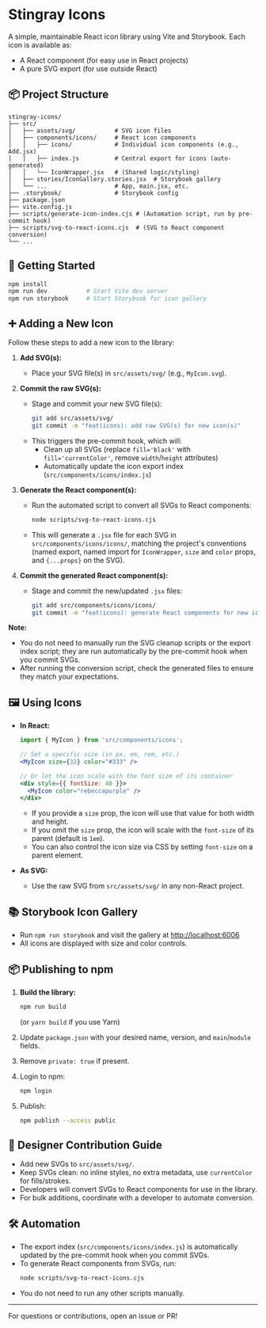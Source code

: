 # Stingray Icons

A simple, maintainable React icon library using Vite and Storybook. Each icon is available as:
- A React component (for easy use in React projects)
- A pure SVG export (for use outside React)

## 📦 Project Structure

```
stingray-icons/
├── src/
│   ├── assets/svg/           # SVG icon files
│   ├── components/icons/     # React icon components
│   │   ├── icons/            # Individual icon components (e.g., Add.jsx)
│   │   ├── index.js          # Central export for icons (auto-generated)
│   │   └── IconWrapper.jsx   # (Shared logic/styling)
│   ├── stories/IconGallery.stories.jsx  # Storybook gallery
│   └── ...                   # App, main.jsx, etc.
├── .storybook/               # Storybook config
├── package.json
├── vite.config.js
├── scripts/generate-icon-index.cjs # (Automation script, run by pre-commit hook)
├── scripts/svg-to-react-icons.cjs  # (SVG to React component conversion)
└── ...
```

## 🚀 Getting Started

```sh
npm install
npm run dev           # Start Vite dev server
npm run storybook     # Start Storybook for icon gallery
```

## ➕ Adding a New Icon

Follow these steps to add a new icon to the library:

1. **Add SVG(s):**
   - Place your SVG file(s) in `src/assets/svg/` (e.g., `MyIcon.svg`).

2. **Commit the raw SVG(s):**
   - Stage and commit your new SVG file(s):
     ```sh
     git add src/assets/svg/
     git commit -m "feat(icons): add raw SVG(s) for new icon(s)"
     ```
   - This triggers the pre-commit hook, which will:
     - Clean up all SVGs (replace `fill='black'` with `fill='currentColor'`, remove `width`/`height` attributes)
     - Automatically update the icon export index (`src/components/icons/index.js`)

3. **Generate the React component(s):**
   - Run the automated script to convert all SVGs to React components:
     ```sh
     node scripts/svg-to-react-icons.cjs
     ```
   - This will generate a `.jsx` file for each SVG in `src/components/icons/icons/`, matching the project's conventions (named export, named import for `IconWrapper`, `size` and `color` props, and `{...props}` on the SVG).

4. **Commit the generated React component(s):**
   - Stage and commit the new/updated `.jsx` files:
     ```sh
     git add src/components/icons/icons/
     git commit -m "feat(icons): generate React components for new icon(s)"
     ```

**Note:**
- You do not need to manually run the SVG cleanup scripts or the export index script; they are run automatically by the pre-commit hook when you commit SVGs.
- After running the conversion script, check the generated files to ensure they match your expectations.

## 🖼️ Using Icons

- **In React:**
  ```jsx
  import { MyIcon } from 'src/components/icons';

  // Set a specific size (in px, em, rem, etc.)
  <MyIcon size={32} color="#333" />

  // Or let the icon scale with the font size of its container
  <div style={{ fontSize: 40 }}>
    <MyIcon color="rebeccapurple" />
  </div>
  ```
  - If you provide a `size` prop, the icon will use that value for both width and height.
  - If you omit the `size` prop, the icon will scale with the `font-size` of its parent (default is `1em`).
  - You can also control the icon size via CSS by setting `font-size` on a parent element.

- **As SVG:**
  - Use the raw SVG from `src/assets/svg/` in any non-React project.

## 📚 Storybook Icon Gallery

- Run `npm run storybook` and visit the gallery at [http://localhost:6006](http://localhost:6006)
- All icons are displayed with size and color controls.

## 📦 Publishing to npm

1. **Build the library:**
   ```sh
   npm run build
   ```
   (or `yarn build` if you use Yarn)

2. Update `package.json` with your desired name, version, and `main`/`module` fields.
3. Remove `private: true` if present.
4. Login to npm:
   ```sh
   npm login
   ```
5. Publish:
   ```sh
   npm publish --access public
   ```

## 🎨 Designer Contribution Guide

- Add new SVGs to `src/assets/svg/`.
- Keep SVGs clean: no inline styles, no extra metadata, use `currentColor` for fills/strokes.
- Developers will convert SVGs to React components for use in the library.
- For bulk additions, coordinate with a developer to automate conversion.

## 🛠️ Automation

- The export index (`src/components/icons/index.js`) is automatically updated by the pre-commit hook when you commit SVGs.
- To generate React components from SVGs, run:
  ```sh
  node scripts/svg-to-react-icons.cjs
  ```
- You do not need to run any other scripts manually.

---

For questions or contributions, open an issue or PR!
